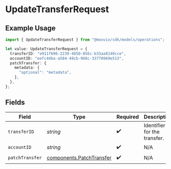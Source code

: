 # UpdateTransferRequest

## Example Usage

```typescript
import { UpdateTransferRequest } from "@moovio/sdk/models/operations";

let value: UpdateTransferRequest = {
  transferID: "e911f696-2239-4850-856c-b33aa8140cce",
  accountID: "eefc44ba-a584-49cb-968c-33770969e513",
  patchTransfer: {
    metadata: {
      "optional": "metadata",
    },
  },
};
```

## Fields

| Field                                                                | Type                                                                 | Required                                                             | Description                                                          |
| -------------------------------------------------------------------- | -------------------------------------------------------------------- | -------------------------------------------------------------------- | -------------------------------------------------------------------- |
| `transferID`                                                         | *string*                                                             | :heavy_check_mark:                                                   | Identifier for the transfer.                                         |
| `accountID`                                                          | *string*                                                             | :heavy_check_mark:                                                   | N/A                                                                  |
| `patchTransfer`                                                      | [components.PatchTransfer](../../models/components/patchtransfer.md) | :heavy_check_mark:                                                   | N/A                                                                  |